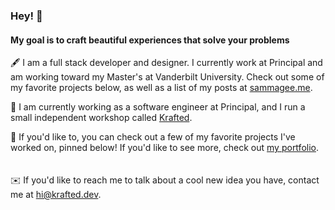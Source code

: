 ### Hey! 👋
#### My goal is to craft beautiful experiences that solve your problems

🖋️ I am a full stack developer and designer. I currently work at Principal and am working toward my Master's at Vanderbilt University. Check out some of my favorite projects below, as well as a list of my posts at [sammagee.me](https://sammagee.me).

🧪 I am currently working as a software engineer at Principal, and I run a small independent workshop called [Krafted](https://krafted.dev).

💼 If you'd like to, you can check out a few of my favorite projects I've worked on, pinned below! If you'd like to see more, check out [my portfolio](https://sammagee.me/work).
<br><br><br>
✉️ If you'd like to reach me to talk about a cool new idea you have, contact me at hi@krafted.dev.

<!--
**sammagee/sammagee** is a ✨ _special_ ✨ repository because its `README.md` (this file) appears on your GitHub profile.

Here are some ideas to get you started:

- 🔭 I’m currently working on ...
- 🌱 I’m currently learning ...
- 👯 I’m looking to collaborate on ...
- 🤔 I’m looking for help with ...
- 💬 Ask me about ...
- 📫 How to reach me: ...
- 😄 Pronouns: ...
- ⚡ Fun fact: ...
-->
